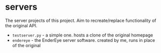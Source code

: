 # servers

The server projects of this project. Aim to recreate/replace functionality of the original API.

 - `testserver.py` - a simple one. hosts a clone of the original homepage
 - `endereye` - the EnderEye server software. created by me, runs in place of the original
